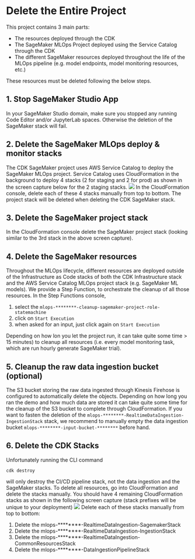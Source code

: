 # Delete the Entire Project
This project contains 3 main parts:
* The resources deployed through the CDK
* The SageMaker MLOps Project deployed using the Service Catalog through the CDK
* The different SageMaker resources deployed throughout the life of the MLOps pipeline (e.g. model endpoints, model monitoring resources, etc.)

These resources must be deleted following the below steps.
## 1. Stop SageMaker Studio App
In your SageMaker Studio domain, make sure you stopped any running Code Editor and/or JupyterLab spaces.
Otherwise the deletion of the SageMaker stack will fail.
## 2. Delete the SageMaker MLOps deploy & monitor stacks
The CDK SageMaker project uses AWS Service Catalog to deploy the SageMaker MLOps project. Service Catalog uses CloudFormation in the background to deploy 4 stacks (2 for staging and 2 for prod) as shown in the screen capture below for the 2 staging stacks.
![](./images/sagemaker-project-cloudformation-stacks.jpg)
In the CloudFormation console, delete each of these 4 stacks manually from top to bottom. The project stack will be deleted when deleting the CDK SageMaker stack.
## 3. Delete the SageMaker project stack
In the CloudFormation console delete the SageMaker project stack (looking similar to the 3rd stack in the above screen capture).
## 4. Delete the SageMaker resources
Throughout the MLOps lifecycle, different resources are deployed outside of the Infrastructure as Code stacks of both the CDK Infrastructure stack and the AWS Service Catalog MLOps project stack (e.g. SageMaker ML models).
We provide a Step Function, to orchestrate the cleanup of all those resources. In the Step Functions console,
1. select the `mlops-********-cleanup-sagemaker-project-role-statemachine`
2. click on `Start Execution`
3. when asked for an input, just click again on `Start Execution`

Depending on how lon you let the project run, it can take quite some time > 15 minutes) to cleanup all resources (i.e. every model monitoring task, which are run hourly generate SageMaker trial).
## 5. Cleanup the raw data ingestion bucket (optional)
The S3 bucket storing the raw data ingested through Kinesis Firehose is configured to automatically delete the objects.
Depending on how long you ran the demo and how much data are stored it can take quite some time for the cleanup of the S3 bucket to complete through CloudFormation.
If you want to fasten the deletion of the `mlops-********-RealtimeDataIngestion-IngestionStack` stack, we recommend to manually empty the data ingestion bucket `mlops-********-input-bucket-********` before hand.
## 6. Delete the CDK Stacks
Unfortunately running the CLI command
```
cdk destroy
```
will only destroy the CI/CD pipeline stack, not the data ingestion and the SageMaker stacks.
To delete all resources, go into CloudFormation and delete the stacks manually. You should have 4 remaining CloudFormation stacks as shown in the following screen capture (stack prefixes will be unique to your deployment)
![](./images/cdk-stacks.jpg)
Delete each of these stacks manually from top to bottom:
1. Delete the mlops-********-RealtimeDataIngestion-SagemakerStack
2. Delete the mlops-********-RealtimeDataIngestion-IngestionStack
3. Delete the mlops-********-RealtimeDataIngestion-CommonResourcesStack
4. Delete the mlops-********-DataIngestionPipelineStack
